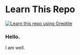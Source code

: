 # Learn This Repo


<a href="https://app.greptile.com/repo/axflow"><img src="https://img.shields.io/badge/learn_with-greptile-%091B12?color=%091B12" alt="Learn this repo using Greptile"></a>




### Hello. 

I am well. 
